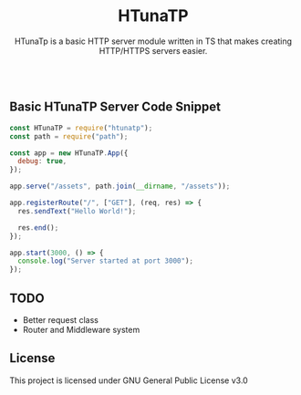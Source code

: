 <h1 align="center"> HTunaTP </h1>

<p align="center">HTunaTp is a basic HTTP server module written in TS that makes creating HTTP/HTTPS servers easier.</p>

<br/> <br/>

## Basic HTunaTP Server Code Snippet

```js
const HTunaTP = require("htunatp");
const path = require("path");

const app = new HTunaTP.App({
  debug: true,
});

app.serve("/assets", path.join(__dirname, "/assets"));

app.registerRoute("/", ["GET"], (req, res) => {
  res.sendText("Hello World!");

  res.end();
});

app.start(3000, () => {
  console.log("Server started at port 3000");
});
```

## TODO

- Better request class
- Router and Middleware system

## License

This project is licensed under GNU General Public License v3.0
